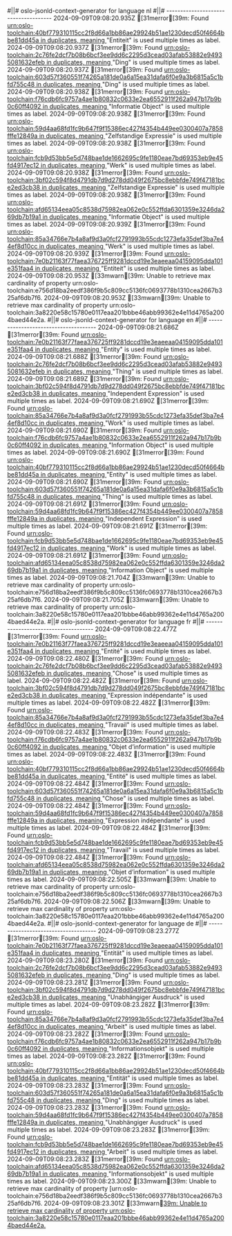 #||# oslo-jsonld-context-generator for language nl
#||# -------------------------------------
2024-09-09T09:08:20.935Z [31merror[39m: Found [urn:oslo-toolchain:40bf779310115cc2f8d66a1bb86ae29924b51ae1230decd50f4664bbe81dd45a in duplicates, meaning ](all-cultureel-erfgoed-event-ap#L0)"Entiteit" is used multiple times as label.
2024-09-09T09:08:20.937Z [31merror[39m: Found [urn:oslo-toolchain:2c76fe2dcf7b08b6bcf3ee9dd6c2295d3cead03afab53882e94935081632efeb in duplicates, meaning ](all-cultureel-erfgoed-event-ap#L0)"Ding" is used multiple times as label.
2024-09-09T09:08:20.937Z [31merror[39m: Found [urn:oslo-toolchain:603d57f360551f74265a181de0a6a15ea31dafa6f0e9a3b6815a5c1bfd755c48 in duplicates, meaning ](all-cultureel-erfgoed-event-ap#L0)"Ding" is used multiple times as label.
2024-09-09T09:08:20.938Z [31merror[39m: Found [urn:oslo-toolchain:f76cdb6fc9757a4ae1b80832c0633e2ea6552911f262a947b17b9b0c60ff4092 in duplicates, meaning ](all-cultureel-erfgoed-event-ap#L0)"Informatie Object" is used multiple times as label.
2024-09-09T09:08:20.938Z [31merror[39m: Found [urn:oslo-toolchain:59d4aa68fd1fc9b647f9f15386ec427f4354b449ee0300407a7858fffe12849a in duplicates, meaning ](all-cultureel-erfgoed-event-ap#L0)"Zelfstandige Expressie" is used multiple times as label.
2024-09-09T09:08:20.938Z [31merror[39m: Found [urn:oslo-toolchain:fcb9d53bb5e5d748bae1de1662695c9fe1180eae7bd69353eb9e45fd4917ec12 in duplicates, meaning ](all-cultureel-erfgoed-event-ap#L0)"Werk" is used multiple times as label.
2024-09-09T09:08:20.938Z [31merror[39m: Found [urn:oslo-toolchain:3bf02c594f8d4791db7d9d278dd049f2675bc8ebbfde749f47181bce2ed3cb38 in duplicates, meaning ](all-cultureel-erfgoed-event-ap#L0)"Zelfstandige Expressie" is used multiple times as label.
2024-09-09T09:08:20.938Z [31merror[39m: Found [urn:oslo-toolchain:afd65134eea05c8538d75982ea062e0c552ffda6301359e3246da269db7b19a1 in duplicates, meaning ](all-cultureel-erfgoed-event-ap#L0)"Informatie Object" is used multiple times as label.
2024-09-09T09:08:20.939Z [31merror[39m: Found [urn:oslo-toolchain:85a34766e7b4a8af9d3a0fcf2791993b55cdc1273efa35def3ba7e44ef8d10cc in duplicates, meaning ](all-cultureel-erfgoed-event-ap#L0)"Werk" is used multiple times as label.
2024-09-09T09:08:20.939Z [31merror[39m: Found [urn:oslo-toolchain:7e0b21163f77faea376725ff9281dccd19e3eaeeaa04159095dda101e351faa4 in duplicates, meaning ](all-cultureel-erfgoed-event-ap#L0)"Entiteit" is used multiple times as label.
2024-09-09T09:08:20.953Z [33mwarn[39m: Unable to retrieve max cardinality of property urn:oslo-toolchain:e756d18ba2eedf386f9b5c809cc5136fc0693778b1310cea2667b325af6db7f6.
2024-09-09T09:08:20.953Z [33mwarn[39m: Unable to retrieve max cardinality of property urn:oslo-toolchain:3a8220e58c15780e0117eaa201bbbe46abb99362e4e11d4765a2004baed44e2a.
#||# oslo-jsonld-context-generator for language en
#||# -------------------------------------
2024-09-09T09:08:21.686Z [31merror[39m: Found [urn:oslo-toolchain:7e0b21163f77faea376725ff9281dccd19e3eaeeaa04159095dda101e351faa4 in duplicates, meaning ](all-cultureel-erfgoed-event-ap#L0)"Entity" is used multiple times as label.
2024-09-09T09:08:21.688Z [31merror[39m: Found [urn:oslo-toolchain:2c76fe2dcf7b08b6bcf3ee9dd6c2295d3cead03afab53882e94935081632efeb in duplicates, meaning ](all-cultureel-erfgoed-event-ap#L0)"Thing" is used multiple times as label.
2024-09-09T09:08:21.689Z [31merror[39m: Found [urn:oslo-toolchain:3bf02c594f8d4791db7d9d278dd049f2675bc8ebbfde749f47181bce2ed3cb38 in duplicates, meaning ](all-cultureel-erfgoed-event-ap#L0)"Independent Expression" is used multiple times as label.
2024-09-09T09:08:21.690Z [31merror[39m: Found [urn:oslo-toolchain:85a34766e7b4a8af9d3a0fcf2791993b55cdc1273efa35def3ba7e44ef8d10cc in duplicates, meaning ](all-cultureel-erfgoed-event-ap#L0)"Work" is used multiple times as label.
2024-09-09T09:08:21.690Z [31merror[39m: Found [urn:oslo-toolchain:f76cdb6fc9757a4ae1b80832c0633e2ea6552911f262a947b17b9b0c60ff4092 in duplicates, meaning ](all-cultureel-erfgoed-event-ap#L0)"Information Object" is used multiple times as label.
2024-09-09T09:08:21.690Z [31merror[39m: Found [urn:oslo-toolchain:40bf779310115cc2f8d66a1bb86ae29924b51ae1230decd50f4664bbe81dd45a in duplicates, meaning ](all-cultureel-erfgoed-event-ap#L0)"Entity" is used multiple times as label.
2024-09-09T09:08:21.690Z [31merror[39m: Found [urn:oslo-toolchain:603d57f360551f74265a181de0a6a15ea31dafa6f0e9a3b6815a5c1bfd755c48 in duplicates, meaning ](all-cultureel-erfgoed-event-ap#L0)"Thing" is used multiple times as label.
2024-09-09T09:08:21.691Z [31merror[39m: Found [urn:oslo-toolchain:59d4aa68fd1fc9b647f9f15386ec427f4354b449ee0300407a7858fffe12849a in duplicates, meaning ](all-cultureel-erfgoed-event-ap#L0)"Independent Expression" is used multiple times as label.
2024-09-09T09:08:21.691Z [31merror[39m: Found [urn:oslo-toolchain:fcb9d53bb5e5d748bae1de1662695c9fe1180eae7bd69353eb9e45fd4917ec12 in duplicates, meaning ](all-cultureel-erfgoed-event-ap#L0)"Work" is used multiple times as label.
2024-09-09T09:08:21.691Z [31merror[39m: Found [urn:oslo-toolchain:afd65134eea05c8538d75982ea062e0c552ffda6301359e3246da269db7b19a1 in duplicates, meaning ](all-cultureel-erfgoed-event-ap#L0)"Information Object" is used multiple times as label.
2024-09-09T09:08:21.704Z [33mwarn[39m: Unable to retrieve max cardinality of property urn:oslo-toolchain:e756d18ba2eedf386f9b5c809cc5136fc0693778b1310cea2667b325af6db7f6.
2024-09-09T09:08:21.705Z [33mwarn[39m: Unable to retrieve max cardinality of property urn:oslo-toolchain:3a8220e58c15780e0117eaa201bbbe46abb99362e4e11d4765a2004baed44e2a.
#||# oslo-jsonld-context-generator for language fr
#||# -------------------------------------
2024-09-09T09:08:22.477Z [31merror[39m: Found [urn:oslo-toolchain:7e0b21163f77faea376725ff9281dccd19e3eaeeaa04159095dda101e351faa4 in duplicates, meaning ](all-cultureel-erfgoed-event-ap#L0)"Entité" is used multiple times as label.
2024-09-09T09:08:22.480Z [31merror[39m: Found [urn:oslo-toolchain:2c76fe2dcf7b08b6bcf3ee9dd6c2295d3cead03afab53882e94935081632efeb in duplicates, meaning ](all-cultureel-erfgoed-event-ap#L0)"Chose" is used multiple times as label.
2024-09-09T09:08:22.482Z [31merror[39m: Found [urn:oslo-toolchain:3bf02c594f8d4791db7d9d278dd049f2675bc8ebbfde749f47181bce2ed3cb38 in duplicates, meaning ](all-cultureel-erfgoed-event-ap#L0)"Expression indépendante" is used multiple times as label.
2024-09-09T09:08:22.482Z [31merror[39m: Found [urn:oslo-toolchain:85a34766e7b4a8af9d3a0fcf2791993b55cdc1273efa35def3ba7e44ef8d10cc in duplicates, meaning ](all-cultureel-erfgoed-event-ap#L0)"Travail" is used multiple times as label.
2024-09-09T09:08:22.483Z [31merror[39m: Found [urn:oslo-toolchain:f76cdb6fc9757a4ae1b80832c0633e2ea6552911f262a947b17b9b0c60ff4092 in duplicates, meaning ](all-cultureel-erfgoed-event-ap#L0)"Objet d’information" is used multiple times as label.
2024-09-09T09:08:22.483Z [31merror[39m: Found [urn:oslo-toolchain:40bf779310115cc2f8d66a1bb86ae29924b51ae1230decd50f4664bbe81dd45a in duplicates, meaning ](all-cultureel-erfgoed-event-ap#L0)"Entité" is used multiple times as label.
2024-09-09T09:08:22.484Z [31merror[39m: Found [urn:oslo-toolchain:603d57f360551f74265a181de0a6a15ea31dafa6f0e9a3b6815a5c1bfd755c48 in duplicates, meaning ](all-cultureel-erfgoed-event-ap#L0)"Chose" is used multiple times as label.
2024-09-09T09:08:22.484Z [31merror[39m: Found [urn:oslo-toolchain:59d4aa68fd1fc9b647f9f15386ec427f4354b449ee0300407a7858fffe12849a in duplicates, meaning ](all-cultureel-erfgoed-event-ap#L0)"Expression indépendante" is used multiple times as label.
2024-09-09T09:08:22.484Z [31merror[39m: Found [urn:oslo-toolchain:fcb9d53bb5e5d748bae1de1662695c9fe1180eae7bd69353eb9e45fd4917ec12 in duplicates, meaning ](all-cultureel-erfgoed-event-ap#L0)"Travail" is used multiple times as label.
2024-09-09T09:08:22.484Z [31merror[39m: Found [urn:oslo-toolchain:afd65134eea05c8538d75982ea062e0c552ffda6301359e3246da269db7b19a1 in duplicates, meaning ](all-cultureel-erfgoed-event-ap#L0)"Objet d’information" is used multiple times as label.
2024-09-09T09:08:22.505Z [33mwarn[39m: Unable to retrieve max cardinality of property urn:oslo-toolchain:e756d18ba2eedf386f9b5c809cc5136fc0693778b1310cea2667b325af6db7f6.
2024-09-09T09:08:22.506Z [33mwarn[39m: Unable to retrieve max cardinality of property urn:oslo-toolchain:3a8220e58c15780e0117eaa201bbbe46abb99362e4e11d4765a2004baed44e2a.
#||# oslo-jsonld-context-generator for language de
#||# -------------------------------------
2024-09-09T09:08:23.277Z [31merror[39m: Found [urn:oslo-toolchain:7e0b21163f77faea376725ff9281dccd19e3eaeeaa04159095dda101e351faa4 in duplicates, meaning ](all-cultureel-erfgoed-event-ap#L0)"Entität" is used multiple times as label.
2024-09-09T09:08:23.280Z [31merror[39m: Found [urn:oslo-toolchain:2c76fe2dcf7b08b6bcf3ee9dd6c2295d3cead03afab53882e94935081632efeb in duplicates, meaning ](all-cultureel-erfgoed-event-ap#L0)"Ding" is used multiple times as label.
2024-09-09T09:08:23.281Z [31merror[39m: Found [urn:oslo-toolchain:3bf02c594f8d4791db7d9d278dd049f2675bc8ebbfde749f47181bce2ed3cb38 in duplicates, meaning ](all-cultureel-erfgoed-event-ap#L0)"Unabhängiger Ausdruck" is used multiple times as label.
2024-09-09T09:08:23.282Z [31merror[39m: Found [urn:oslo-toolchain:85a34766e7b4a8af9d3a0fcf2791993b55cdc1273efa35def3ba7e44ef8d10cc in duplicates, meaning ](all-cultureel-erfgoed-event-ap#L0)"Arbeit" is used multiple times as label.
2024-09-09T09:08:23.282Z [31merror[39m: Found [urn:oslo-toolchain:f76cdb6fc9757a4ae1b80832c0633e2ea6552911f262a947b17b9b0c60ff4092 in duplicates, meaning ](all-cultureel-erfgoed-event-ap#L0)"Informationsobjekt" is used multiple times as label.
2024-09-09T09:08:23.282Z [31merror[39m: Found [urn:oslo-toolchain:40bf779310115cc2f8d66a1bb86ae29924b51ae1230decd50f4664bbe81dd45a in duplicates, meaning ](all-cultureel-erfgoed-event-ap#L0)"Entität" is used multiple times as label.
2024-09-09T09:08:23.283Z [31merror[39m: Found [urn:oslo-toolchain:603d57f360551f74265a181de0a6a15ea31dafa6f0e9a3b6815a5c1bfd755c48 in duplicates, meaning ](all-cultureel-erfgoed-event-ap#L0)"Ding" is used multiple times as label.
2024-09-09T09:08:23.283Z [31merror[39m: Found [urn:oslo-toolchain:59d4aa68fd1fc9b647f9f15386ec427f4354b449ee0300407a7858fffe12849a in duplicates, meaning ](all-cultureel-erfgoed-event-ap#L0)"Unabhängiger Ausdruck" is used multiple times as label.
2024-09-09T09:08:23.283Z [31merror[39m: Found [urn:oslo-toolchain:fcb9d53bb5e5d748bae1de1662695c9fe1180eae7bd69353eb9e45fd4917ec12 in duplicates, meaning ](all-cultureel-erfgoed-event-ap#L0)"Arbeit" is used multiple times as label.
2024-09-09T09:08:23.283Z [31merror[39m: Found [urn:oslo-toolchain:afd65134eea05c8538d75982ea062e0c552ffda6301359e3246da269db7b19a1 in duplicates, meaning ](all-cultureel-erfgoed-event-ap#L0)"Informationsobjekt" is used multiple times as label.
2024-09-09T09:08:23.300Z [33mwarn[39m: Unable to retrieve max cardinality of property [urn:oslo-toolchain:e756d18ba2eedf386f9b5c809cc5136fc0693778b1310cea2667b325af6db7f6.
2024-09-09T09:08:23.301Z [33mwarn[39m: Unable to retrieve max cardinality of property urn:oslo-toolchain:3a8220e58c15780e0117eaa201bbbe46abb99362e4e11d4765a2004baed44e2a.
](all-cultureel-erfgoed-event-ap#L0)